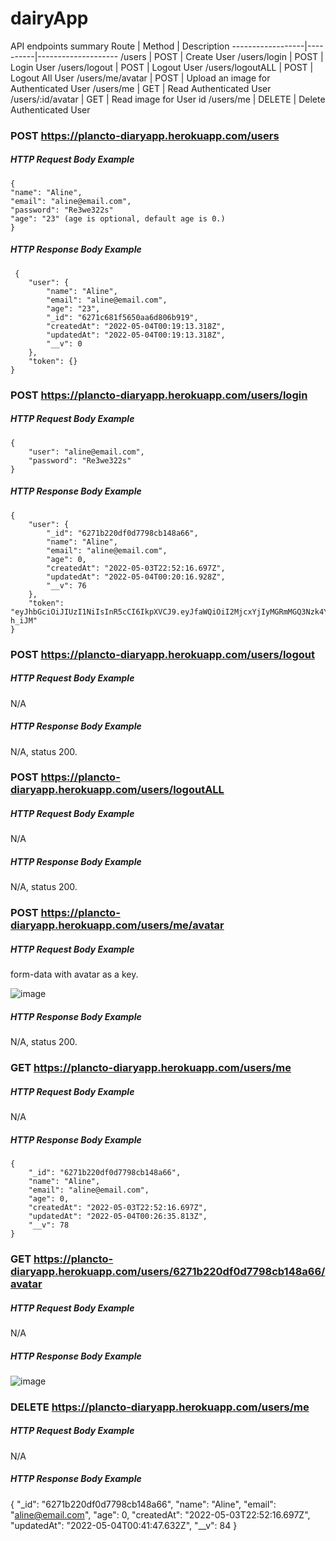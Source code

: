 # dairyApp

API endpoints summary
Route             | Method   | Description
------------------|----------|--------------------
/users            | POST     | Create User
/users/login      | POST     | Login User
/users/logout     | POST     | Logout User
/users/logoutALL  | POST     | Logout All User
/users/me/avatar  | POST     | Upload an image for Authenticated User
/users/me         | GET      | Read Authenticated User
/users/:id/avatar | GET      | Read image for User id
/users/me         | DELETE   | Delete Authenticated User

### POST https://plancto-diaryapp.herokuapp.com/users

##### HTTP Request Body Example
    
    {
    "name": "Aline",
    "email": "aline@email.com",
    "password": "Re3we322s"
    "age": "23" (age is optional, default age is 0.)
    }
    

##### HTTP Response Body Example

     {
        "user": {
            "name": "Aline",
            "email": "aline@email.com",
            "age": "23",
            "_id": "6271c681f5650aa6d806b919",
            "createdAt": "2022-05-04T00:19:13.318Z",
            "updatedAt": "2022-05-04T00:19:13.318Z",
            "__v": 0
        },
        "token": {}
    }

### POST https://plancto-diaryapp.herokuapp.com/users/login

##### HTTP Request Body Example

    {
        "user": "aline@email.com",
        "password": "Re3we322s"
    }
    
##### HTTP Response Body Example

    {
        "user": {
            "_id": "6271b220df0d7798cb148a66",
            "name": "Aline",
            "email": "aline@email.com",
            "age": 0,
            "createdAt": "2022-05-03T22:52:16.697Z",
            "updatedAt": "2022-05-04T00:20:16.928Z",
            "__v": 76
        },
        "token": "eyJhbGciOiJIUzI1NiIsInR5cCI6IkpXVCJ9.eyJfaWQiOiI2MjcxYjIyMGRmMGQ3Nzk4Y2IxNDhhNjYiLCJpYXQiOjE2NTE2MjM2MTZ9.Fw30XHUzfkpRfJVqWXI2y1bf_KEGRdbnJpkMg-h_iJM"
    }
    
### POST https://plancto-diaryapp.herokuapp.com/users/logout

##### HTTP Request Body Example
N/A

##### HTTP Response Body Example
N/A, status 200.

### POST https://plancto-diaryapp.herokuapp.com/users/logoutALL

##### HTTP Request Body Example
N/A

##### HTTP Response Body Example
N/A, status 200.

### POST https://plancto-diaryapp.herokuapp.com/users/me/avatar 

##### HTTP Request Body Example
form-data with avatar as a key.

![image](https://user-images.githubusercontent.com/63824002/166606458-6e2cd2bc-b582-4d3f-8ce1-fbf81e38f3bf.png)

##### HTTP Response Body Example
N/A, status 200.

### GET https://plancto-diaryapp.herokuapp.com/users/me   

##### HTTP Request Body Example
N/A

##### HTTP Response Body Example

    {
        "_id": "6271b220df0d7798cb148a66",
        "name": "Aline",
        "email": "aline@email.com",
        "age": 0,
        "createdAt": "2022-05-03T22:52:16.697Z",
        "updatedAt": "2022-05-04T00:26:35.813Z",
        "__v": 78
    }
    
### GET https://plancto-diaryapp.herokuapp.com/users/6271b220df0d7798cb148a66/avatar  

##### HTTP Request Body Example
N/A

##### HTTP Response Body Example

![image](https://user-images.githubusercontent.com/63824002/166608168-295ce80e-19ef-40bf-b016-266c8b4f3bdf.png)


### DELETE https://plancto-diaryapp.herokuapp.com/users/me 

##### HTTP Request Body Example
N/A

##### HTTP Response Body Example

{
    "_id": "6271b220df0d7798cb148a66",
    "name": "Aline",
    "email": "aline@email.com",
    "age": 0,
    "createdAt": "2022-05-03T22:52:16.697Z",
    "updatedAt": "2022-05-04T00:41:47.632Z",
    "__v": 84
}

